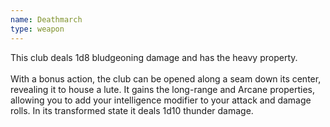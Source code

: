 ```yaml
---
name: Deathmarch
type: weapon
---
```

This club deals 1d8 bludgeoning damage and has the heavy property.<br><br>With a bonus action, the club can be opened along a seam down its center, revealing it to house a lute. It gains the long-range and Arcane properties, allowing you to add your intelligence modifier to your attack and damage rolls. In its transformed state it deals 1d10 thunder damage. 